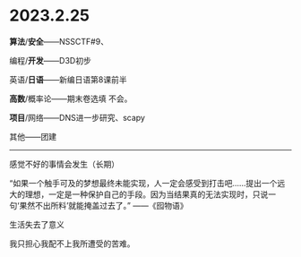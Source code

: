 # 2023.2.25

**算法**/**安全**——NSSCTF#9、

编程/**开发**——D3D初步

英语/**日语**——新编日语第8课前半

**高数**/概率论——期末卷选填 不会。

**项目**/网络——DNS进一步研究、scapy

其他——团建

------

感觉不好的事情会发生（长期）

“如果一个触手可及的梦想最终未能实现，人一定会感受到打击吧……提出一个远大的理想，一定是一种保护自己的手段。因为当结果真的无法实现时，只说一句‘果然不出所料’就能掩盖过去了。” ——《囮物语》

生活失去了意义

我只担心我配不上我所遭受的苦难。


